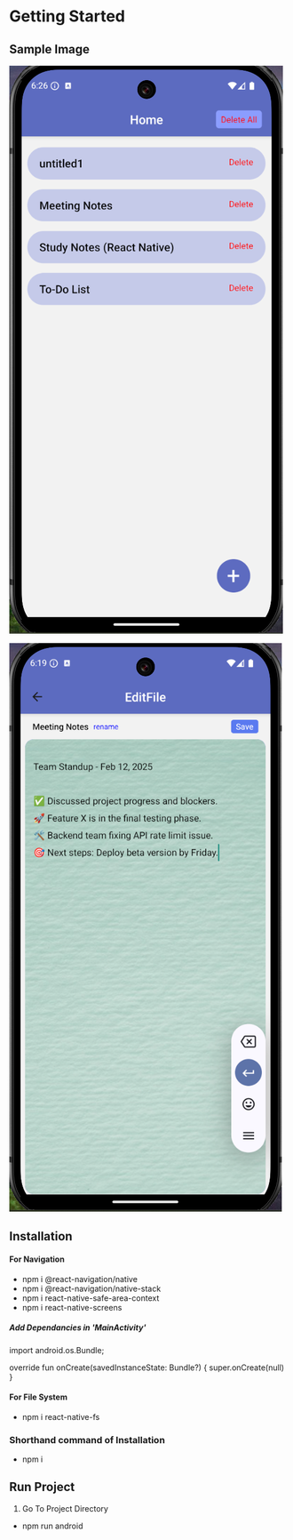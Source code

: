 # Getting Started

## Sample Image

![App Screenshot](NotesTaker-Images/Notes%20List.png)

![App Screenshot](NotesTaker-Images/Write%20Board.png)

## Installation

#### For Navigation

- npm i @react-navigation/native
- npm i @react-navigation/native-stack
- npm i react-native-safe-area-context
- npm i react-native-screens

##### Add Dependancies in 'MainActivity'

import android.os.Bundle;

override fun onCreate(savedInstanceState: Bundle?) {
super.onCreate(null)
}

#### For File System

- npm i react-native-fs

### Shorthand command of Installation

- npm i

## Run Project 

1) Go To Project Directory

- npm run android